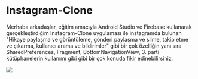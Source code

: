# Instagram-Clone

Merhaba arkadaşlar, eğitim amacıyla Android Studio ve Firebase kullanarak gerçekleştirdiğim Instagram-Clone uygulaması ile instagramda bulunan "Hikaye paylaşma ve görüntüleme, gönderi paylaşma ve silme, takip etme ve çıkarma, kullanıcı arama ve bildirimler" gibi bir çok özelliğin yanı sıra SharedPreferences, Fragment, BottomNavigationView, 3. parti kütüphanelerin kullanımı gibi gibi bir çok konuda fikir edinebilirsiniz.



![](https://media.giphy.com/media/fYSNVlUTovcXwwesw6/giphy.gif)
